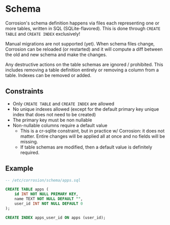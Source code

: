 # Schema

Corrosion's schema definition happens via files each representing one or more tables, written in SQL (SQLite-flavored). This is done through `CREATE TABLE` and `CREATE INDEX` exclusively!

Manual migrations are not supported (yet). When schema files change, Corrosion can be reloaded (or restarted) and it will compute a diff between the old and new schema and make the changes.

Any destructive actions on the table schemas are ignored / prohibited. This includes removing a table definition entirely or removing a column from a table. Indexes can be removed or added.

## Constraints

- Only `CREATE TABLE` and `CREATE INDEX` are allowed
- No unique indexes allowed (except for the default primary key unique index that does not need to be created)
- The primary key must be non nullable
- Non-nullable columns require a default value
  - This is a cr-sqlite constraint, but in practice w/ Corrosion: it does not matter. Entire changes will be applied all at once and no fields will be missing.
  - If table schemas are modified, then a default value is definitely required.

## Example

```sql
-- /etc/corrosion/schema/apps.sql

CREATE TABLE apps (
    id INT NOT NULL PRIMARY KEY,
    name TEXT NOT NULL DEFAULT "",
    user_id INT NOT NULL DEFAULT 0
);

CREATE INDEX apps_user_id ON apps (user_id);
```
